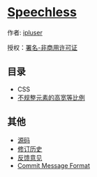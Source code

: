 # [Speechless]()

作者: [ipluser](https://github.com/ipluser)

授权：<a rel="license" href="http://creativecommons.org/licenses/by-nc/4.0/">署名-非商用许可证</a>

## 目录
- CSS
 - [不规整元素的高宽等比例](#docs/css/width-height-scale)

## 其他
- [源码](https://github.com/ipluser/speechless)
- [修订历史](https://github.com/ipluser/speechless/commits/master)
- [反馈意见](https://github.com/ipluser/speechless/issues)
- [Commit Message Format](https://github.com/angular/angular.js/blob/master/CONTRIBUTING.md#commit-message-format)